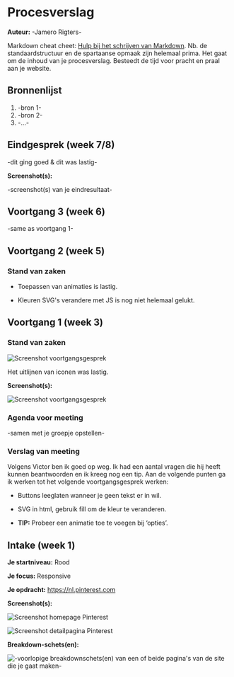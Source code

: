 # Procesverslag
**Auteur:** -Jamero Rigters-

Markdown cheat cheet: [Hulp bij het schrijven van Markdown](https://github.com/adam-p/markdown-here/wiki/Markdown-Cheatsheet). Nb. de standaardstructuur en de spartaanse opmaak zijn helemaal prima. Het gaat om de inhoud van je procesverslag. Besteedt de tijd voor pracht en praal aan je website.



## Bronnenlijst
1. -bron 1-
2. -bron 2-
3. -...-



## Eindgesprek (week 7/8)

-dit ging goed & dit was lastig-

**Screenshot(s):**

-screenshot(s) van je eindresultaat-



## Voortgang 3 (week 6)

-same as voortgang 1-



## Voortgang 2 (week 5)

### Stand van zaken

- Toepassen van animaties is lastig.

- Kleuren SVG's verandere met JS is nog niet helemaal gelukt. 


## Voortgang 1 (week 3)

### Stand van zaken
![Screenshot voortgangsgesprek](https://github.com/jamero7/FED20/blob/master/images/ScreenshotVoortgang2.png?raw=true)

Het uitlijnen van iconen was lastig. 

**Screenshot(s):**

![Screenshot voortgangsgesprek](https://github.com/jamero7/FED20/blob/master/images/ScreenshotVoortgang1.png?raw=true)

### Agenda voor meeting

-samen met je groepje opstellen-

### Verslag van meeting

Volgens Victor ben ik goed op weg. Ik had een aantal vragen die hij heeft kunnen beantwoorden en ik kreeg nog een tip. Aan de volgende punten ga ik werken tot het volgende voortgangsgesprek werken:

- Buttons leeglaten wanneer je geen tekst er in wil.

- SVG in html, gebruik fill om de kleur te veranderen.

- **TIP:** Probeer een animatie toe te voegen bij ‘opties’.



## Intake (week 1)

**Je startniveau:** Rood

**Je focus:** Responsive

**Je opdracht:** https://nl.pinterest.com

**Screenshot(s):**

![Screenshot homepage Pinterest](https://github.com/jamero7/FED20/blob/master/images/ScreenshotPinterest.png?raw=true)

![Screenshot detailpagina Pinterest](https://github.com/jamero7/FED20/blob/master/images/ScreenshotPinterest2.png?raw=true)


**Breakdown-schets(en):**

![-voorlopige breakdownschets(en) van een of beide pagina's van de site die je gaat maken-](https://github.com/jamero7/FED20/blob/master/images/Breakdownschets.jpg?raw=true)
